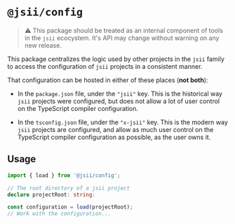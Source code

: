 # `@jsii/config`

> :warning: This package should be treated as an internal component of tools in
> the `jsii` ecocystem. It's API may change without warning on any new release.

This package centralizes the logic used by other projects in the `jsii` family
to access the configuration of `jsii` projects in a consistent manner.

That configuration can be hosted in either of these places (**not both**):

- In the `package.json` file, under the `"jsii"` key. This is the historical
  way `jsii` projects were configured, but does not allow a lot of user control
  on the TypeScript compiler configuration.

- In the `tsconfig.json` file, under the `"x-jsii"` key. This is the modern way
  `jsii` projects are configured, and allow as much user control on the
  TypeScript compiler configuration as possible, as the user owns it.

## Usage

```ts
import { load } from '@jsii/config';

// The root directory of a jsii project
declare projectRoot: string:

const configuration = load(projectRoot);
// Work with the configuration...
```
